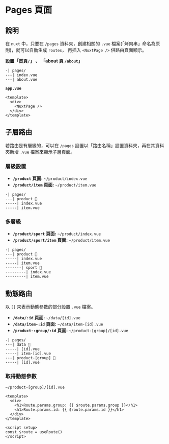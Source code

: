# Pages 頁面

## 說明

在 `nuxt` 中，只要在 `/pages` 資料夾，創建相關的 `.vue` 檔案(「烤肉串」命名為原則)，就可以自動生成 `routes`，
再插入 `<NuxtPage />` 供路由頁面顯示。

**設置「首頁`/`」 、 「about 頁 `/about`」**

```text
-| pages/
---| index.vue
---| about.vue
```

**`app.vue`**

```vue {3}
<template>
  <div>
    <NuxtPage />
  </div>
</template>
```

## 子層路由

若路由是有層級的，可以在 `/pages` 設置以「路由名稱」設置資料夾，再在其資料夾新增 `.vue` 檔案來顯示子層頁面。

### 層級設置

- **`/product` 頁面:** `~/product/index.vue`
- **`/product/item` 頁面:** `~/product/item.vue`

```text {2-4}
-| pages/
---| product 📂
-----| index.vue
-----| item.vue
```

### 多層級

- **`/product/sport` 頁面:** `~/product/index.vue`
- **`/product/sport/item` 頁面:** `~/product/item.vue`

```text {5-7}
-| pages/
---| product 📂
-----| index.vue
-----| item.vue
-------| sport 📂
---------| index.vue
---------| item.vue
```

## 動態路由

以 `[]` 來表示動態參數的部分設置 `.vue` 檔案。

- **`/data/:id` 頁面:** `~/data/[id].vue`
- **`/data/item-:id` 頁面:** `~/data/item-[id].vue`
- **`/product-:group/:id` 頁面:** `~/product-[group]/[id].vue`

```text
-| pages/
---| data 📂
-----| [id].vue
-----| item-[id].vue
---| product-[group] 📂
-----| [id].vue
```

### 取得動態參數

`~/product-[group]/[id].vue`

```vue {3-4}
<template>
  <div>
    <h1>Route.params.group: {{ $route.params.group }}</h1>
    <h1>Route.params.id: {{ $route.params.id }}</h1>
  </div>
</template>

<script setup>
const $route = useRoute()
</script>
```
